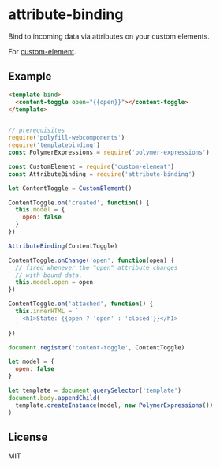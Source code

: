 # attribute-binding

Bind to incoming data via attributes on your custom elements.

For [custom-element](https://github.com/requireio/custom-element).

## Example

```html
<template bind>
  <content-toggle open="{{open}}"></content-toggle>
</template>
```

```js

// prerequisites
require('polyfill-webcomponents')
require('templatebinding')
const PolymerExpressions = require('polymer-expressions')

const CustomElement = require('custom-element')
const AttributeBinding = require('attribute-binding')

let ContentToggle = CustomElement()

ContentToggle.on('created', function() {
  this.model = {
    open: false
  }
})

AttributeBinding(ContentToggle)

ContentToggle.onChange('open', function(open) {
  // fired whenever the "open" attribute changes
  // with bound data.
  this.model.open = open
})

ContentToggle.on('attached', function() {
  this.innerHTML = `
    <h1>State: {{open ? 'open' : 'closed'}}</h1>
  `
})

document.register('content-toggle', ContentToggle)

let model = {
  open: false
}

let template = document.querySelector('template')
document.body.appendChild(
  template.createInstance(model, new PolymerExpressions())
)
```

## License

MIT

